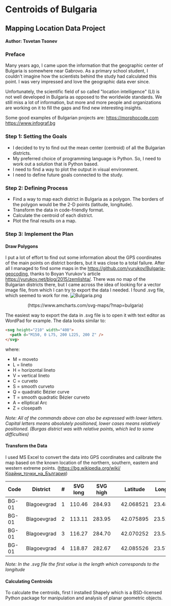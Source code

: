 # Centroids of Bulgaria
## Mapping Location Data Project

#### Author: Tsvetan Tsonev

### Preface

Many years ago, I came upon the information that the geographic center of Bulgaria is somewhere near Gabrovo. As a primary school student, I couldn't imagine how the scientists behind the study had calculated this point. I was very impressed and love the geographic data ever since.

Unfortunately, the scientific field of so called "location intelligence" (LI) is not well developed in Bulgaria as opposed to the worldwide standards. We still miss a lot of information, but more and more people and organizations are working on it to fill the gaps and find new interesting insights.

Some good examples of Bulgarian projects are:
https://morphocode.com
https://www.infograf.bg

### Step 1: Setting the Goals
* I decided to try to find out the mean center (centroid) of all the Bulgarian districts.
* My preferred choice of programming language is Python. So, I need to work out a solution that is Python based.
* I need to find a way to plot the output in visual environment.
* I need to define future goals connected to the study.

### Step 2: Defining Process
* Find a way to map each district in Bulgaria as a polygon. The borders of the polygon would be the 2-D points (latitude, longitude).
* Transform the data in code-friendly format.
* Calculate the centroid of each district.
* Plot the final results on a map.

### Step 3: Implement the Plan
#### Draw Polygons
I put a lot of effort to find out some information about the GPS coordinates of the main points on district borders, but it was close to a total failure. After all I managed to find some maps in the https://github.com/yurukov/Bulgaria-geocoding, thanks to Boyan Yurukov's article https://yurukov.net/blog/2015/zemlishta/.
There was no map of the Bulgarian districts there, but I came across the idea of looking for a vector image file, from which I can try to export the data I needed.
I found .svg file, which seemed to work for me.
![Bulgaria.png](attachment:Bulgaria.png)
<center>(https://www.amcharts.com/svg-maps/?map=bulgaria)</center>

The easiest way to export the data in .svg file is to open it with text editor as WordPad for example.
The data looks similar to:

```html
<svg height="210" width="400">
  <path d="M150, 0 L75, 200 L225, 200 Z" />
</svg>
```

where:

* M = moveto
* L = lineto
* H = horizontal lineto
* V = vertical lineto
* C = curveto
* S = smooth curveto
* Q = quadratic Bézier curve
* T = smooth quadratic Bézier curveto
* A = elliptical Arc
* Z = closepath

*Note: All of the commands above can also be expressed with lower letters. Capital letters means absolutely positioned, lower cases means relatively positioned. (Burgas district was with relative points, which led to sоme difficulties)*

#### Transform the Data

I used MS Excel to convert the data into GPS coordinates and calibrate the map based on the known location of the northern, southern, eastern and western extreme points. (https://bg.wikipedia.org/wiki/Крайни_точки_на_България)

| Code  | District    | # | SVG long | SVG high |   | Latitude  | Longitude |
|-------|-------------|---|----------|----------|---|-----------|-----------|
| BG-01 | Blagoevgrad | 1 | 110.46   | 284.93   |   | 42.068521 | 23.485657 |
| BG-01 | Blagoevgrad | 2 | 113.11   | 283.95   |   | 42.075895 | 23.512732 |
| BG-01 | Blagoevgrad | 3 | 116.27   | 284.70   |   | 42.070252 | 23.545016 |
| BG-01 | Blagoevgrad | 4 | 118.87   | 282.67   |   | 42.085526 | 23.57158  |

*Note: In the .svg file the first value is the length which corresponds to the longitude*

#### Calculating Centroids

To calculate the centroids, first I installed Shapely which is a BSD-licensed Python package for manipulation and analysis of planar geometric objects.
